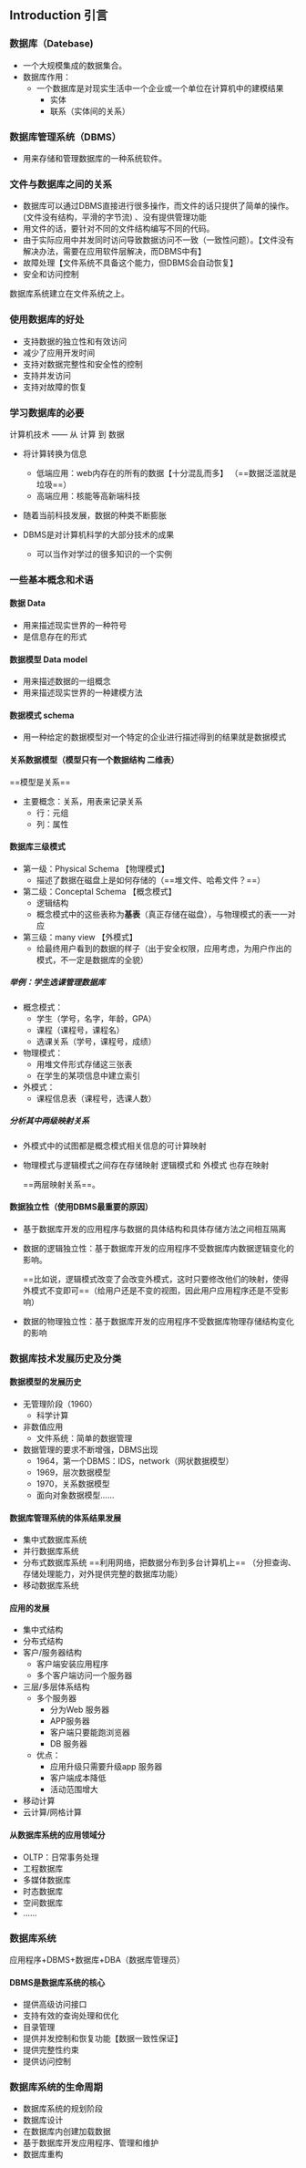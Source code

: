 ## Introduction 引言

### 数据库（Datebase)

- 一个大规模集成的数据集合。
- 数据库作用：
  - 一个数据库是对现实生活中一个企业或一个单位在计算机中的建模结果
    - 实体
    - 联系（实体间的关系）

### 数据库管理系统（DBMS）

- 用来存储和管理数据库的一种系统软件。

### 文件与数据库之间的关系

- 数据库可以通过DBMS直接进行很多操作，而文件的话只提供了简单的操作。(文件没有结构，平滑的字节流) 、没有提供管理功能
- 用文件的话，要针对不同的文件结构编写不同的代码。
- 由于实际应用中并发同时访问导致数据访问不一致（一致性问题）。【文件没有解决办法，需要在应用软件层解决，而DBMS中有】
- 故障处理【文件系统不具备这个能力，但DBMS会自动恢复】
- 安全和访问控制

数据库系统建立在文件系统之上。

### 使用数据库的好处

- 支持数据的独立性和有效访问
- 减少了应用开发时间
- 支持对数据完整性和安全性的控制
- 支持并发访问
- 支持对故障的恢复

### 学习数据库的必要

计算机技术  —— 从 计算 到 数据

- 将计算转换为信息
  - 低端应用：web内存在的所有的数据【十分混乱而多】 （==数据泛滥就是垃圾==）
  - 高端应用：核能等高新端科技
- 随着当前科技发展，数据的种类不断膨胀
- DBMS是对计算机科学的大部分技术的成果
  
  - 可以当作对学过的很多知识的一个实例
  
  

### 一些基本概念和术语

#### 数据 Data

- 用来描述现实世界的一种符号
- 是信息存在的形式

#### 数据模型 Data model

- 用来描述数据的一组概念
- 用来描述现实世界的一种建模方法

#### 数据模式 schema

- 用一种给定的数据模型对一个特定的企业进行描述得到的结果就是数据模式

#### 关系数据模型（模型只有一个数据结构  二维表）

==模型是关系==

- 主要概念：关系，用表来记录关系
  - 行：元组
  - 列：属性

#### 数据库三级模式

- 第一级：Physical Schema 【物理模式】
  - 描述了数据在磁盘上是如何存储的（==堆文件、哈希文件？==）
- 第二级：Conceptal Schema 【概念模式】
  - 逻辑结构
  - 概念模式中的这些表称为**基表**（真正存储在磁盘），与物理模式的表一一对应
- 第三级：many view  【外模式】
  - 给最终用户看到的数据的样子（出于安全权限，应用考虑，为用户作出的模式，不一定是数据库的全貌）

##### 举例：学生选课管理数据库

- 概念模式：
  - 学生（学号，名字，年龄，GPA）
  - 课程（课程号，课程名）
  - 选课关系（学号，课程号，成绩）
- 物理模式：
  - 用堆文件形式存储这三张表
  - 在学生的某项信息中建立索引
- 外模式：
  - 课程信息表（课程号，选课人数）

##### 分析其中两级映射关系



- 外模式中的试图都是概念模式相关信息的可计算映射

- 物理模式与逻辑模式之间存在存储映射   逻辑模式和 外模式 也存在映射

  ==两层映射关系==。  

  

#### 数据独立性（使用DBMS最重要的原因）

- 基于数据库开发的应用程序与数据的具体结构和具体存储方法之间相互隔离

- 数据的逻辑独立性：基于数据库开发的应用程序不受数据库内数据逻辑变化的影响。

  ==比如说，逻辑模式改变了会改变外模式，这时只要修改他们的映射，使得外模式不变即可==（给用户还是不变的视图，因此用户应用程序还是不受影响）

- 数据的物理独立性：基于数据库开发的应用程序不受数据库物理存储结构变化的影响

### 数据库技术发展历史及分类

#### 数据模型的发展历史

- 无管理阶段（1960）
  - 科学计算
- 非数值应用
  - 文件系统：简单的数据管理
- 数据管理的要求不断增强，DBMS出现
  - 1964，第一个DBMS：IDS，network（网状数据模型）
  - 1969，层次数据模型
  - 1970，关系数据模型
  - 面向对象数据模型……

#### 数据库管理系统的体系结果发展

- 集中式数据库系统
- 并行数据库系统
- 分布式数据库系统  ==利用网络，把数据分布到多台计算机上==  （分担查询、存储处理能力，对外提供完整的数据库功能）
- 移动数据库系统

#### 应用的发展

- 集中式结构
- 分布式结构 
- 客户/服务器结构
  - 客户端安装应用程序
  - 多个客户端访问一个服务器
- 三层/多层体系结构
  - 多个服务器
    - 分为Web 服务器
    - APP服务器
    - 客户端只要能跑浏览器
    - DB 服务器
  - 优点：
    - 应用升级只需要升级app 服务器
    - 客户端成本降低
    - 活动范围增大
- 移动计算
- 云计算/网格计算

#### 从数据库系统的应用领域分

- OLTP：日常事务处理
- 工程数据库
- 多媒体数据库
- 时态数据库
- 空间数据库
- ……

### 数据库系统

应用程序+DBMS+数据库+DBA（数据库管理员）

#### DBMS是数据库系统的核心

- 提供高级访问接口
- 支持有效的查询处理和优化
- 目录管理
- 提供并发控制和恢复功能【数据一致性保证】
- 提供完整性约束
- 提供访问控制

### 数据库系统的生命周期

- 数据库系统的规划阶段
- 数据库设计
- 在数据库内创建加载数据
- 基于数据库开发应用程序、管理和维护
- 数据库重构